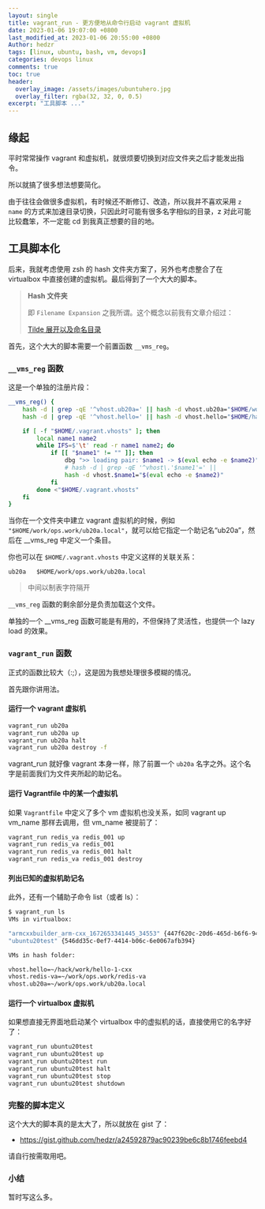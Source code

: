 ```yaml
---
layout: single
title: vagrant_run - 更方便地从命令行启动 vagrant 虚拟机
date: 2023-01-06 19:07:00 +0800
last_modified_at: 2023-01-06 20:55:00 +0800
Author: hedzr
tags: [linux, ubuntu, bash, vm, devops]
categories: devops linux
comments: true
toc: true
header:
  overlay_image: /assets/images/ubuntuhero.jpg
  overlay_filter: rgba(32, 32, 0, 0.5)
excerpt: "工具脚本 ..."
---
```


## 缘起

平时常常操作 vagrant 和虚拟机，就很烦要切换到对应文件夹之后才能发出指令。

所以就搞了很多想法想要简化。

由于往往会做很多虚拟机，有时候还不断修订、改造，所以我并不喜欢采用 `z name` 的方式来加速目录切换，只因此时可能有很多名字相似的目录，z 对此可能比较蠢笨，不一定能 cd 到我真正想要的目的地。

## 工具脚本化

后来，我就考虑使用 zsh 的 hash 文件夹方案了，另外也考虑整合了在 virtualbox 中直接创建的虚拟机。最后得到了一个大大的脚本。

> **Hash 文件夹**
>
> 即 `Filename Expansion` 之我所谓。这个概念以前我有文章介绍过：
>
>  [Tilde 展开以及命名目录](https://hedzr.com/devops/shell/tlide-expansion-and-named-directories/) 

首先，这个大大的脚本需要一个前置函数 `__vms_reg`。

### `__vms_reg` 函数

这是一个单独的注册片段：

```bash
__vms_reg() {
	hash -d | grep -qE '^vhost.ub20a=' || hash -d vhost.ub20a="$HOME/work/ops.work/ub20a.local"
	hash -d | grep -qE '^vhost.hello=' || hash -d vhost.hello="$HOME/hack/work/hello-1-cxx"

	if [ -f "$HOME/.vagrant.vhosts" ]; then
		local name1 name2
		while IFS=$'\t' read -r name1 name2; do
			if [[ "$name1" != "" ]]; then
				dbg ">> loading pair: $name1 -> $(eval echo -e $name2)"
				# hash -d | grep -qE '^vhost\.'$name1'=' ||
				hash -d vhost.$name1="$(eval echo -e $name2)"
			fi
		done <"$HOME/.vagrant.vhosts"
	fi
}
```

当你在一个文件夹中建立 vagrant 虚拟机的时候，例如 `"$HOME/work/ops.work/ub20a.local"`，就可以给它指定一个助记名“ub20a”，然后在 __vms_reg 中定义一个条目。

你也可以在 `$HOME/.vagrant.vhosts` 中定义这样的关联关系：

```
ub20a	$HOME/work/ops.work/ub20a.local
```

> 中间以制表字符隔开

`__vms_reg` 函数的剩余部分是负责加载这个文件。

单独的一个 __vms_reg 函数可能是有用的，不但保持了灵活性，也提供一个 lazy load 的效果。



### `vagrant_run` 函数

正式的函数比较大（:;），这是因为我想处理很多模糊的情况。

首先跟你讲用法。

#### 运行一个 vagrant 虚拟机

```bash
vagrant_run ub20a
vagrant_run ub20a up
vagrant_run ub20a halt
vagrant_run ub20a destroy -f
```

vagrant_run 就好像 vagrant 本身一样，除了前置一个 `ub20a` 名字之外。这个名字是前面我们为文件夹所起的助记名。

#### 运行 Vagrantfile 中的某一个虚拟机

如果 `Vagrantfile` 中定义了多个 vm 虚拟机也没关系，如同 vagrant up vm_name 那样去调用，但 vm_name 被提前了：

```bash
vagrant_run redis_va redis_001 up
vagrant_run redis_va redis_001
vagrant_run redis_va redis_001 halt
vagrant_run redis_va redis_001 destroy
```

#### 列出已知的虚拟机助记名

此外，还有一个辅助子命令 list（或者 ls）：

```bash
$ vagrant_run ls
VMs in virtualbox:

"armcxxbuilder_arm-cxx_1672653341445_34553" {447f620c-20d6-465d-b6f6-940b15b7cf1d}
"ubuntu20test" {546dd35c-0ef7-4414-b06c-6e0067afb394}

VMs in hash folder:

vhost.hello=~/hack/work/hello-1-cxx
vhost.redis-va=~/work/ops.work/redis-va
vhost.ub20a=~/work/ops.work/ub20a.local

```

#### 运行一个 virtualbox 虚拟机

如果想直接无界面地启动某个 virtualbox 中的虚拟机的话，直接使用它的名字好了：

```bash
vagrant_run ubuntu20test
vagrant_run ubuntu20test up
vagrant_run ubuntu20test run
vagrant_run ubuntu20test halt
vagrant_run ubuntu20test stop
vagrant_run ubuntu20test shutdown
```

### 完整的脚本定义

这个大大的脚本真的是太大了，所以就放在 gist 了：

- <https://gist.github.com/hedzr/a24592879ac90239be6c8b1746feebd4>

请自行按需取用吧。





### 小结

暂时写这么多。